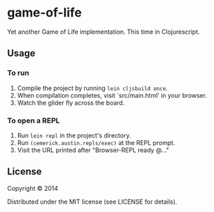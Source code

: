 # game-of-life

Yet another Game of Life implementation. This time in Clojurescript.

## Usage

### To run

1. Compile the project by running `lein cljsbuild once`.
2. When compilation completes, visit `src/main.html' in your browser.
3. Watch the glider fly across the board.

### To open a REPL

1. Run `lein repl` in the project's directory.
2. Run `(cemerick.austin.repls/exec)` at the REPL prompt.
3. Visit the URL printed after "Browser-REPL ready @..."

## License

Copyright © 2014

Distributed under the MIT license (see LICENSE for details).
